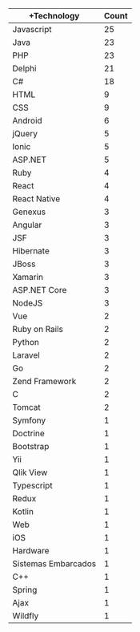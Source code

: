 |+Technology | Count |
|------------ | -----------|
| Javascript | 25 |
| Java | 23 |
| PHP | 23 |
| Delphi | 21 |
| C# | 18 |
| HTML | 9 |
| CSS | 9 |
| Android | 6 |
| jQuery | 5 |
| Ionic | 5 |
| ASP.NET | 5 |
| Ruby | 4 |
| React | 4 |
| React Native | 4 |
| Genexus | 3 |
| Angular | 3 |
| JSF | 3 |
| Hibernate | 3 |
| JBoss | 3 |
| Xamarin | 3 |
| ASP.NET Core | 3 |
| NodeJS | 3 |
| Vue | 2 |
| Ruby on Rails | 2 |
| Python | 2 |
| Laravel | 2 |
| Go | 2 |
| Zend Framework | 2 |
| C | 2 |
| Tomcat | 2 |
| Symfony | 1 |
| Doctrine | 1 |
| Bootstrap | 1 |
| Yii | 1 |
| Qlik View | 1 |
| Typescript | 1 |
| Redux | 1 |
| Kotlin | 1 |
| Web | 1 |
| iOS | 1 |
| Hardware | 1 |
| Sistemas Embarcados | 1 |
| C++ | 1 |
| Spring | 1 |
| Ajax | 1 |
| Wildfly | 1 |
